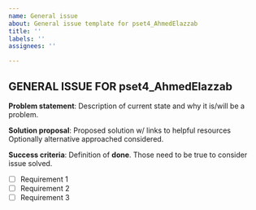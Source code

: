 ```yaml
---
name: General issue
about: General issue template for pset4_AhmedElazzab
title: ''
labels: ''
assignees: ''

---
```

## GENERAL ISSUE FOR pset4_AhmedElazzab

**Problem statement**:
Description of current state and why it is/will be a problem.

**Solution proposal**:
Proposed solution w/ links to helpful resources
Optionally alternative approached considered.

**Success criteria**:
Definition of **done**. Those need to be true to consider issue solved.

- [ ] Requirement 1
- [ ] Requirement 2
- [ ] Requirement 3
